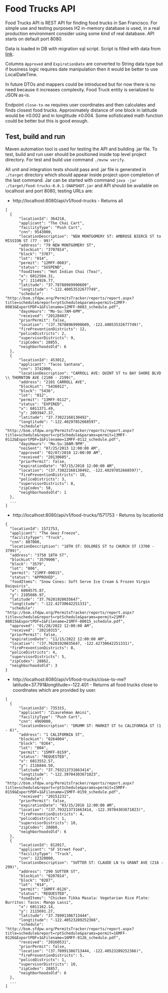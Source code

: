 # Food Trucks API

Food Trucks API is REST API for finding food trucks in San Francisco. For simple use
and testing purposes H2 in-memory database is used, in a real production environment
consider using some kind of real database. API starts on default port 8080.

Data is loaded in DB with migration sql script. Script is filled with data from [link](https://data.sfgov.org/Economy-and-Community/Mobile-Food-Facility-Permit/rqzj-sfat/data).

Columns `Approved` and `ExpirationDate` are converted to String data type but if business
logic requires date manipulation then it would be better to use LocalDateTime.

In future DTOs and mappers could be introduced but for now there is no need because it increases 
complexity. Food Truck entity is serialized to JSON as-is.

Endpoint `close-to-me` requires user coordinates and then calculates and finds closest food trucks.
Approximately distance of one block in latitude would be ±0.002 and in longtitude ±0.004.
Some sofisticated math function could be better but this is good enough.

## Test, build and run
Maven automation tool is used for testing the API and building .jar file.
To test, build and run user should be positioned inside top level project directory.
For test and build use command `./mvnw verify`.

All unit and integration tests should pass and .jar file is generated in `./target` directory
which should appear inside project upon completion of the last command. Jar can be started
with command `java -jar ./target/food-trucks-0.0.1-SNAPSHOT.jar` and API should be available on localhost
and port 8080, testing URLs are:
 - http://localhost:8080/api/v1/food-trucks - Returns all
 
  ```
  [
    {
        "locationId": 364218,
        "applicant": "The Chai Cart",
        "facilityType": "Push Cart",
        "cnn": 9543000,
        "locationDescription": "NEW MONTGOMERY ST: AMBROSE BIERCE ST to MISSION ST (77 - 99)",
        "address": "79 NEW MONTGOMERY ST",
        "blockLot": "3707014",
        "block": "3707",
        "lot": "014",
        "permit": "12MFF-0083",
        "status": "SUSPEND",
        "foodItems": "Hot Indian Chai (Tea)",
        "x": 6012504.31,
        "y": 2114926.77,
        "latitude": "37.78788969990609",
        "longtitude": "-122.40053532677749",
        "schedule": "http://bsm.sfdpw.org/PermitsTracker/reports/report.aspx?title=schedule&report=rptSchedule&params=permit=12MFF-0083&ExportPDF=1&Filename=12MFF-0083_schedule.pdf",
        "daysHours": "Mo-Su:7AM-6PM",
        "received": "20120403",
        "priorPermit": false,
        "location": "(37.78788969990609, -122.40053532677749)",
        "firePreventionDistricts": 12,
        "policeDistricts": 2,
        "supervisorDistricts": 9,
        "zipCodes": 28855,
        "neighborhoodsOld": 6
    },
    {
        "locationId": 453012,
        "applicant": "Tacos Santana",
        "cnn": 3742000,
        "locationDescription": "CARROLL AVE: QUINT ST to BAY SHORE BLVD \\ THORNTON AVE (2100 - 2199)",
        "address": "2101 CARROLL AVE",
        "blockLot": "5436012",
        "block": "5436",
        "lot": "012",
        "permit": "13MFF-0112",
        "status": "EXPIRED",
        "x": 6011371.49,
        "y": 2093947.37,
        "latitude": "37.73022168130492",
        "longtitude": "-122.40297852668597",
        "schedule": "http://bsm.sfdpw.org/PermitsTracker/reports/report.aspx?title=schedule&report=rptSchedule&params=permit=13MFF-0112&ExportPDF=1&Filename=13MFF-0112_schedule.pdf",
        "daysHours": "Mo-Su:10AM-9PM",
        "noiSent": "07/25/2013 12:00:00 AM",
        "approved": "02/07/2018 12:00:00 AM",
        "received": "20130605",
        "priorPermit": false,
        "expirationDate": "07/15/2018 12:00:00 AM",
        "location": "(37.73022168130492, -122.40297852668597)",
        "firePreventionDistricts": 10,
        "policeDistricts": 3,
        "supervisorDistricts": 8,
        "zipCodes": 58,
        "neighborhoodsOld": 1
    },
    ...
 ]   
 ```
 
  - http://localhost:8080/api/v1/food-trucks/1571753 - Returns by locationId
  
  ```
  {
    "locationId": 1571753,
    "applicant": "The Geez Freeze",
    "facilityType": "Truck",
    "cnn": 887000,
    "locationDescription": "18TH ST: DOLORES ST to CHURCH ST (3700 - 3799)",
    "address": "3750 18TH ST",
    "blockLot": "3579006",
    "block": "3579",
    "lot": "006",
    "permit": "21MFF-00015",
    "status": "APPROVED",
    "foodItems": "Snow Cones: Soft Serve Ice Cream & Frozen Virgin Daiquiris",
    "x": 6004575.87,
    "y": 2105666.97,
    "latitude": "37.76201920035647",
    "longtitude": "-122.42730642251331",
    "schedule": "http://bsm.sfdpw.org/PermitsTracker/reports/report.aspx?title=schedule&report=rptSchedule&params=permit=21MFF-00015&ExportPDF=1&Filename=21MFF-00015_schedule.pdf",
    "approved": "01/28/2022 12:00:00 AM",
    "received": "20210315",
    "priorPermit": false,
    "expirationDate": "11/15/2022 12:00:00 AM",
    "location": "(37.76201920035647, -122.42730642251331)",
    "firePreventionDistricts": 8,
    "policeDistricts": 4,
    "supervisorDistricts": 5,
    "zipCodes": 28862,
    "neighborhoodsOld": 3
  }
  ```
  
  - http://localhost:8080/api/v1/food-trucks/close-to-me?latitude=37.791&longtitude=-122.401 - Returns all
  food trucks close to coordinates which are provided by user.
  
  ```
  [
    {
        "locationId": 735315,
        "applicant": "Ziaurehman Amini",
        "facilityType": "Push Cart",
        "cnn": 4969000,
        "locationDescription": "DRUMM ST: MARKET ST to CALIFORNIA ST (1 - 6)",
        "address": "1 CALIFORNIA ST",
        "blockLot": "0264004",
        "block": "0264",
        "lot": "004",
        "permit": "15MFF-0159",
        "status": "REQUESTED",
        "x": 6013552.57,
        "y": 2116844.50,
        "latitude": "37.793213731663414",
        "longtitude": "-122.39704303671823",
        "schedule": "http://bsm.sfdpw.org/PermitsTracker/reports/report.aspx?title=schedule&report=rptSchedule&params=permit=15MFF-0159&ExportPDF=1&Filename=15MFF-0159_schedule.pdf",
        "received": "20151231",
        "priorPermit": false,
        "expirationDate": "03/15/2016 12:00:00 AM",
        "location": "(37.793213731663414, -122.39704303671823)",
        "firePreventionDistricts": 4,
        "policeDistricts": 1,
        "supervisorDistricts": 10,
        "zipCodes": 28860,
        "neighborhoodsOld": 6
    },
    {
        "locationId": 812017,
        "applicant": "SF Street Food",
        "facilityType": "Truck",
        "cnn": 12320000,
        "locationDescription": "SUTTER ST: CLAUDE LN to GRANT AVE (216 - 299)",
        "address": "290 SUTTER ST",
        "blockLot": "0287014",
        "block": "0287",
        "lot": "014",
        "permit": "16MFF-0126",
        "status": "REQUESTED",
        "foodItems": "Chicken Tikka Masala: Vegetarian Rice Plate: Burritos: Tacos: Mango Lassi",
        "x": 6011162.14,
        "y": 2115691.27,
        "latitude": "37.78991386713444",
        "longtitude": "-122.40523289252366",
        "schedule": "http://bsm.sfdpw.org/PermitsTracker/reports/report.aspx?title=schedule&report=rptSchedule&params=permit=16MFF-0126&ExportPDF=1&Filename=16MFF-0126_schedule.pdf",
        "received": "20160531",
        "priorPermit": false,
        "location": "(37.78991386713444, -122.40523289252366)",
        "firePreventionDistricts": 5,
        "policeDistricts": 1,
        "supervisorDistricts": 10,
        "zipCodes": 28857,
        "neighborhoodsOld": 6
    },
    ...
  ]
  ```